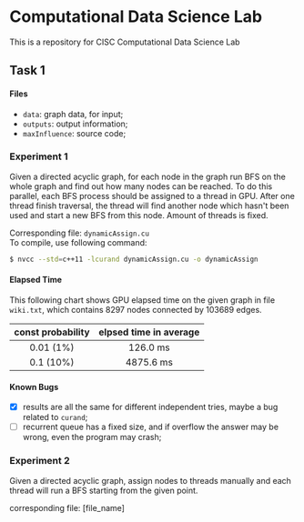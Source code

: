 # Computational Data Science Lab

This is a repository for CISC Computational Data Science Lab

## Task 1

#### Files

- `data`: graph data, for input;  
- `outputs`: output information;  
- `maxInfluence`: source code;

### Experiment 1

Given a directed acyclic graph, for each node in the graph run BFS on the whole graph and find out how many nodes can be reached. To do this parallel, each BFS process should be assigned to a thread in GPU. After one thread finish traversal, the thread will find another node which hasn't been used and start a new BFS from this node. Amount of threads is fixed.

Corresponding file: `dynamicAssign.cu`  
To compile, use following command:

```bash
$ nvcc --std=c++11 -lcurand dynamicAssign.cu -o dynamicAssign
```

#### Elapsed Time

This following chart shows GPU elapsed time on the given graph in file `wiki.txt`, which contains 8297 nodes connected by 103689 edges.

|const probability|elpsed time in average|
|:-:|:-:|
|0.01 (1%)|126.0 ms|
|0.1 (10%)|4875.6 ms|

#### Known Bugs

- [x] results are all the same for different independent tries, maybe a bug related to `curand`;  
- [ ] recurrent queue has a fixed size, and if overflow the answer may be wrong, even the program may crash;  

### Experiment 2

Given a directed acyclic graph, assign nodes to threads manually and each thread will run a BFS starting from the given point.

corresponding file: [file_name]
